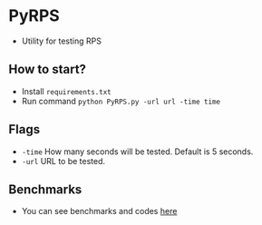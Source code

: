 # PyRPS

 - Utility for testing RPS

## How to start?

- Install `requirements.txt`
- Run command `python PyRPS.py -url url -time time`

## Flags

- `-time` How many seconds will be tested. Default is 5 seconds.
- `-url` URL to be tested.

## Benchmarks

- You can see benchmarks and codes [here](https://github.com/SayHelloRoman/PyRPS/benchmarks)
